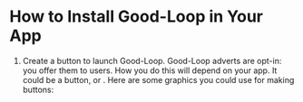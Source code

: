 
# How to Install Good-Loop in Your App

1. Create a button to launch Good-Loop.
Good-Loop adverts are opt-in: you offer them to users. How you do this will depend on your app.
It could be a button, or .
Here are some graphics you could use for making buttons:


